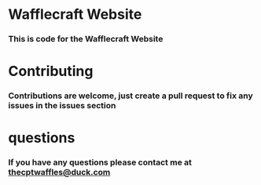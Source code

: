 # Wafflecraft Website

### This is code for the Wafflecraft Website

# Contributing

### Contributions are welcome, just create a pull request to fix any issues in the issues section

# questions

### If you have any questions please contact me at thecptwaffles@duck.com 
